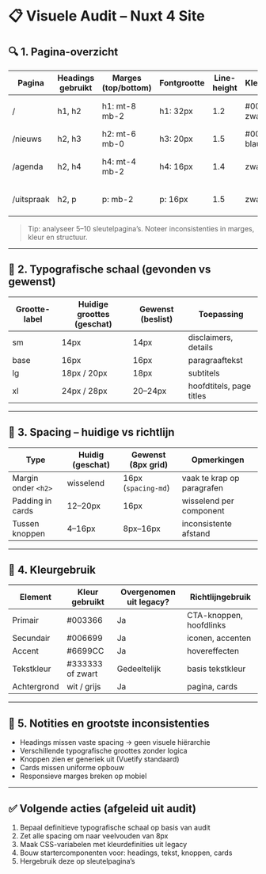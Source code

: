 # 📋 Visuele Audit – Nuxt 4 Site

## 🔍 1. Pagina-overzicht

| Pagina         | Headings gebruikt | Marges (top/bottom) | Fontgrootte | Line-height | Kleurgebruik     | Opmerkingen                      |
|----------------|-------------------|----------------------|-------------|--------------|------------------|----------------------------------|
| /              | h1, h2            | h1: mt-8 mb-2        | h1: 32px     | 1.2          | #003366, zwart   | h2 zonder marge, inconsistent   |
| /nieuws        | h2, h3            | h2: mt-6 mb-0        | h3: 20px     | 1.5          | #003366, blauw   | weinig witruimte                |
| /agenda        | h2, h4            | h4: mt-4 mb-2        | h4: 16px     | 1.4          | zwart, grijs     | headings voelen generiek        |
| /uitspraak     | h2, p             | p: mb-2              | p: 16px      | 1.5          | zwart            | leesbaar, maar visueel vlak     |

> Tip: analyseer 5–10 sleutelpagina’s. Noteer inconsistenties in marges, kleur en structuur.

---

## 🎨 2. Typografische schaal (gevonden vs gewenst)

| Grootte-label | Huidige groottes (geschat) | Gewenst (beslist) | Toepassing                       |
|---------------|----------------------------|-------------------|----------------------------------|
| sm            | 14px                       | 14px              | disclaimers, details             |
| base          | 16px                       | 16px              | paragraaftekst                   |
| lg            | 18px / 20px                | 18px              | subtitels                        |
| xl            | 24px / 28px                | 20–24px           | hoofdtitels, page titles         |

---

## 📏 3. Spacing – huidige vs richtlijn

| Type               | Huidig (geschat) | Gewenst (8px grid) | Opmerkingen                      |
|--------------------|------------------|--------------------|----------------------------------|
| Margin onder `<h2>`| wisselend        | 16px (`spacing-md`) | vaak te krap op paragrafen      |
| Padding in cards   | 12–20px          | 16px               | wisselend per component         |
| Tussen knoppen     | 4–16px           | 8px–16px           | inconsistente afstand           |

---

## 🌈 4. Kleurgebruik

| Element       | Kleur gebruikt     | Overgenomen uit legacy? | Richtlijngebruik               |
|---------------|--------------------|--------------------------|--------------------------------|
| Primair       | #003366            | Ja                       | CTA-knoppen, hoofdlinks        |
| Secundair     | #006699            | Ja                       | iconen, accenten               |
| Accent        | #6699CC            | Ja                       | hovereffecten                  |
| Tekstkleur    | #333333 of zwart   | Gedeeltelijk             | basis tekstkleur               |
| Achtergrond   | wit / grijs        | Ja                       | pagina, cards                  |

---

## 📌 5. Notities en grootste inconsistenties

- Headings missen vaste spacing → geen visuele hiërarchie
- Verschillende typografische groottes zonder logica
- Knoppen zien er generiek uit (Vuetify standaard)
- Cards missen uniforme opbouw
- Responsieve marges breken op mobiel

---

## ✅ Volgende acties (afgeleid uit audit)

1. Bepaal definitieve typografische schaal op basis van audit
2. Zet alle spacing om naar veelvouden van 8px
3. Maak CSS-variabelen met kleurdefinities uit legacy
4. Bouw startercomponenten voor: headings, tekst, knoppen, cards
5. Hergebruik deze op sleutelpagina’s

